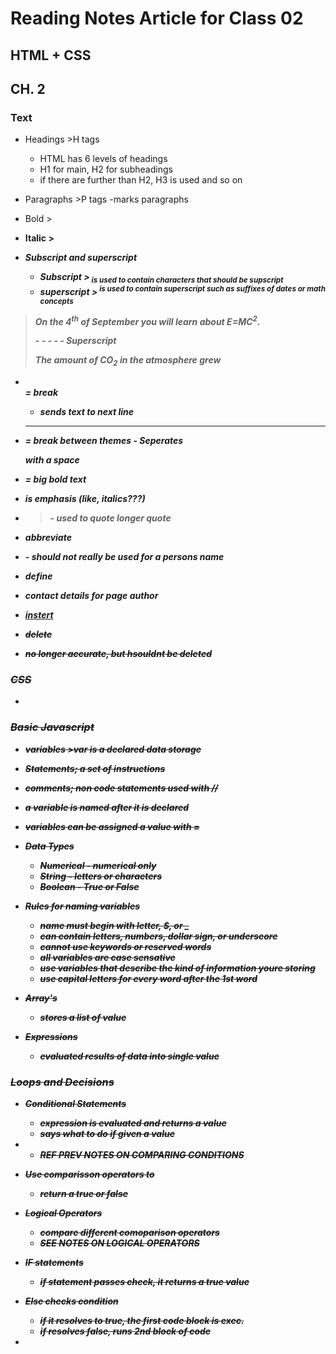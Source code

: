 
# Reading Notes Article for Class 02

## HTML + CSS 

## CH. 2

### Text

- Headings >H tags
    - HTML has 6 levels of headings
    - H1 for main, H2 for subheadings
    - if there are further than H2, H3 is used and so on

- Paragraphs >P tags
    -marks paragraphs

- Bold ><b>

- Italic ><i>

- Subscript and superscript 
    - Subscript ><sub> is used to contain characters that should be supscript
    - superscript ><sup> is used to contain superscript such as suffixes of dates or math concepts

> <p> On the 4<sup>th</sup> of September you will learn about E=MC<sup>2</sup>.</p> - - - - - Superscript
> <p> The amount of CO<sub>2</sub> in the atmosphere grew

- <br /> = break
    - sends text to next line

- <hr /> = break between themes
    - Seperates <p> with a space

- <strong> = big bold text

- <em> is emphasis (like, italics???)

- <blockquote> - used to quote longer quote

- <abbr> abbreviate

- <cite> - should not really be used for a persons name

- <dfn> define

- <address> contact details for page author

- <ins> instert

- <del> delete

- <s> no longer accurate, but hsouldnt be deleted

### CSS

- 

### Basic Javascript

- variables >var is a declared data storage

- Statements; a set of instructions

- comments; non code statements used with //

- a variable is named after it is declared

- variables can be assigned a value with = 

- Data Types
    - Numerical - numerical only 
    - String - letters or characters
    - Boolean - True or False 

- Rules for naming variables
    - name must begin with letter, $, or _
    - can contain letters, numbers, dollar sign, or underscore
    - cannot use keywords or reserved words
    - all variables are case sensative
    - use variables that describe the kind of information youre storing
    - use capital letters for every word after the 1st word

- Array's 
    - stores a list of value

- Expressions
    - evaluated results of data into single value



### Loops and Decisions

- Conditional Statements
    - expression is evaluated and returns a value
    - says what to do if given a value

- * REF PREV NOTES ON COMPARING CONDITIONS 

- Use comparisson operators to 
    - return a true or false

- Logical Operators 
    - compare different comoparison operators
    - SEE NOTES ON LOGICAL OPERATORS

- IF statements
    - if statement passes check, it returns a true value

- Else checks condition 
    - if it resolves to true, the first code block is exec.
    - if resolves false, runs 2nd block of code

- 
